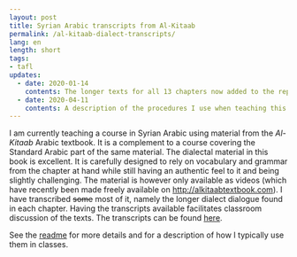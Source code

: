 ```yaml
---
layout: post
title: Syrian Arabic transcripts from Al-Kitaab
permalink: /al-kitaab-dialect-transcripts/
lang: en
length: short
tags:
- tafl
updates:
  - date: 2020-01-14
    contents: The longer texts for all 13 chapters now added to the repository.
  - date: 2020-04-11
    contents: A description of the procedures I use when teaching this material has been added to the `README` linked in the post.
---
```


I am currently teaching a course in Syrian Arabic using material from the *Al-Kitaab* Arabic textbook. It is a complement to a course covering the Standard Arabic part of the same material. The dialectal material in this book is excellent. It is carefully designed to rely on vocabulary and grammar from the chapter at hand while still having an authentic feel to it and being slightly challenging. The material is however only available as videos (which have recently been made freely available on <http://alkitaabtextbook.com>). I have transcribed ~~some~~ most of it, namely the longer dialect dialogue found in each chapter. Having the transcripts available facilitates classroom discussion of the texts. The transcripts can be found [here](https://github.com/andreasmhallberg/al-kitaab-dialecttexts).

See the [readme](https://github.com/andreasmhallberg/al-kitaab-dialecttexts/blob/master/README.md) for more details and for a description of how I typically use them in classes.
